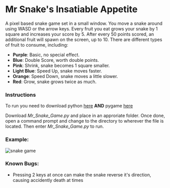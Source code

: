 # Mr Snake's Insatiable Appetite
A pixel based snake game set in a small window. You move a snake around using WASD or the arrow keys. Every fruit you eat grows your snake by 1 square and increases your score by 5.
After every 50 points scored, an additional fruit will spawn on the screen, up to 10. There are different types of fruit to consume, including:
- __Purple__: Basic, no special effect.
- __Blue__: Double Score, worth double points.
- __Pink__: Shrink, snake becomes 1 square smaller.
- __Light Blue__: Speed Up, snake moves faster.
- __Orange__: Speed Down, snake moves a little slower.
- __Red__: Grow, snake grows twice as much.

### Instructions
To run you need to download python [here](https://www.python.org/downloads)
__AND__ pygame [here](https://www.pygame.org/wiki/GettingStarted)

Download _Mr_Snake_Game.py_ and place in an approriate folder. Once done, open a command prompt and change to the directory to wherever the file is located. Then enter _Mr_Snake_Game.py_ to run.

### Example:
![snake game](https://github.com/user-attachments/assets/2a807b19-7809-418e-a46e-40299cf93799)

### Known Bugs:
- Pressing 2 keys at once can make the snake reverse it's direction, causing accidently death at times
